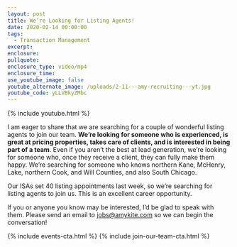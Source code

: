 ```yaml
---
layout: post
title: We’re Looking for Listing Agents!
date: 2020-02-14 00:00:00
tags:
  - Transaction Management
excerpt:
enclosure:
pullquote:
enclosure_type: video/mp4
enclosure_time:
use_youtube_image: false
youtube_alternate_image: /uploads/2-11---amy-recruiting---yt.jpg
youtube_code: yLLVBkyZMbc
---
```


{% include youtube.html %}

I am eager to share that we are searching for a couple of wonderful listing agents to join our team. **We’re looking for someone who is experienced, is great at pricing properties, takes care of clients, and is interested in being part of a team**. Even if you aren’t the best at lead generation, we’re looking for someone who, once they receive a client, they can fully make them happy. We’re searching for someone who knows northern Kane, McHenry, Lake, northern Cook, and Will Counties, and also South Chicago.

Our ISAs set 40 listing appointments last week, so we’re searching for listing agents to join us. This is an excellent career opportunity.

If you or anyone you know may be interested, I’d be glad to speak with them. Please send an email to [jobs@amykite.com](mailto:jobs@amykite.com) so we can begin the conversation\!

{% include events-cta.html %} {% include join-our-team-cta.html %}